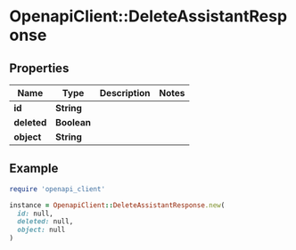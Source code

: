 # OpenapiClient::DeleteAssistantResponse

## Properties

| Name | Type | Description | Notes |
| ---- | ---- | ----------- | ----- |
| **id** | **String** |  |  |
| **deleted** | **Boolean** |  |  |
| **object** | **String** |  |  |

## Example

```ruby
require 'openapi_client'

instance = OpenapiClient::DeleteAssistantResponse.new(
  id: null,
  deleted: null,
  object: null
)
```


